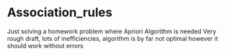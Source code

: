 # Association_rules
Just solving a homework problem where Apriori Algorithm is needed
Very rough draft, lots of inefficiencies, 
algorithm is by far not optimal however it should work without errors
